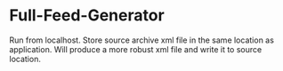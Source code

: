 # Full-Feed-Generator
Run from localhost.  Store source archive xml file in the same location as application.  Will produce a more robust xml file and write it to source location.
